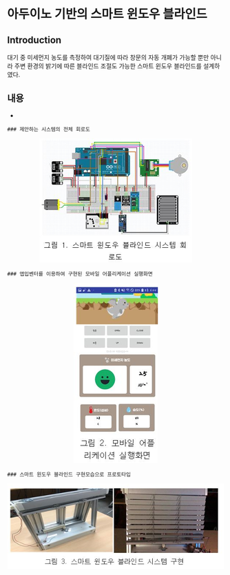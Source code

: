 # 아두이노 기반의 스마트 윈도우 블라인드

## Introduction
대기 중 미세먼지 농도를 측정하여 대기질에 따라 창문의 자동 개폐가 가능할 뿐만 아니라 주변 환경의 밝기에 따른 블라인드 조절도 가능한 스마트 윈도우 블라인드를 설계하였다.

## 내용
* 
```
### 제안하는 시스템의 전체 회로도
```
<p align='center'>
  <img src='https://github.com/choies-tu/capstone2020/blob/main/img/fig01.JPG' />  
</p>

```
### 앱입벤터를 이용하여 구현된 모바일 어플리케이션 실행화면
```
<p align='center'>
  <img src='https://github.com/choies-tu/capstone2020/blob/main/img/fig02.JPG' />
</p>

```
### 스마트 윈도우 블라인드 구현모습으로 프로토타입
```
<p align='center'>
  <img src='https://github.com/choies-tu/capstone2020/blob/main/img/fig03.JPG' />
</p>

